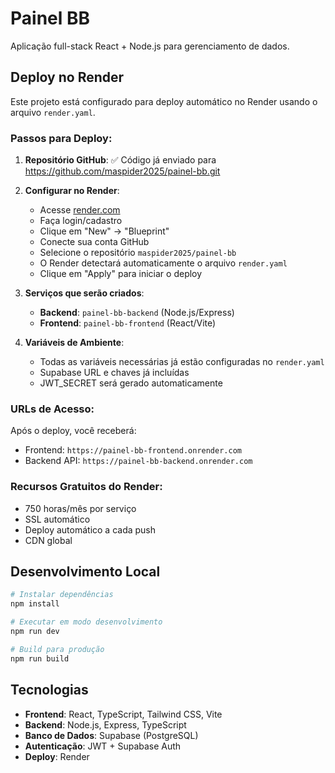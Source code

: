 # Painel BB

Aplicação full-stack React + Node.js para gerenciamento de dados.

## Deploy no Render

Este projeto está configurado para deploy automático no Render usando o arquivo `render.yaml`.

### Passos para Deploy:

1. **Repositório GitHub**: ✅ Código já enviado para https://github.com/maspider2025/painel-bb.git

2. **Configurar no Render**:
   - Acesse [render.com](https://render.com)
   - Faça login/cadastro
   - Clique em "New" → "Blueprint"
   - Conecte sua conta GitHub
   - Selecione o repositório `maspider2025/painel-bb`
   - O Render detectará automaticamente o arquivo `render.yaml`
   - Clique em "Apply" para iniciar o deploy

3. **Serviços que serão criados**:
   - **Backend**: `painel-bb-backend` (Node.js/Express)
   - **Frontend**: `painel-bb-frontend` (React/Vite)

4. **Variáveis de Ambiente**:
   - Todas as variáveis necessárias já estão configuradas no `render.yaml`
   - Supabase URL e chaves já incluídas
   - JWT_SECRET será gerado automaticamente

### URLs de Acesso:
Após o deploy, você receberá:
- Frontend: `https://painel-bb-frontend.onrender.com`
- Backend API: `https://painel-bb-backend.onrender.com`

### Recursos Gratuitos do Render:
- 750 horas/mês por serviço
- SSL automático
- Deploy automático a cada push
- CDN global

## Desenvolvimento Local

```bash
# Instalar dependências
npm install

# Executar em modo desenvolvimento
npm run dev

# Build para produção
npm run build
```

## Tecnologias

- **Frontend**: React, TypeScript, Tailwind CSS, Vite
- **Backend**: Node.js, Express, TypeScript
- **Banco de Dados**: Supabase (PostgreSQL)
- **Autenticação**: JWT + Supabase Auth
- **Deploy**: Render